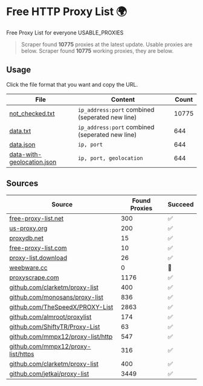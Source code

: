 
# Free HTTP Proxy List 🌍

Free Proxy List for everyone
USABLE_PROXIES
> Scraper found **10775** proxies at the latest update. Usable proxies are below.
> Scraper found **10775** working proxies, they are below.


## Usage

Click the file format that you want and copy the URL.


|File|Content|Count|
|----|-------|-----|
|[not_checked.txt](https://raw.githubusercontent.com/yemixzy/proxy-list/main/proxy-list/not_checked.txt)|`ip_address:port` combined (seperated new line)|10775|
|[data.txt](https://raw.githubusercontent.com/yemixzy/proxy-list/main/proxy-list/data.txt)|`ip_address:port` combined (seperated new line)|644|
|[data.json](https://raw.githubusercontent.com/yemixzy/proxy-list/main/proxy-list/data.json)|`ip, port`|644|
|[data-with-geolocation.json](https://raw.githubusercontent.com/yemixzy/proxy-list/main/proxy-list/data-with-geolocation.json)|`ip, port, geolocation`|644|

## Sources

|Source|Found Proxies|Succeed|
|------|-------------|-------|
|[free-proxy-list.net](https://free-proxy-list.net)|300|✅|
|[us-proxy.org](https://www.us-proxy.org)|200|✅|
|[proxydb.net](http://proxydb.net)|15|✅|
|[free-proxy-list.com](https://free-proxy-list.com/?page=&port=&type%5B%5D=http&type%5B%5D=https&up_time=0&search=Search)|10|✅|
|[proxy-list.download](https://www.proxy-list.download/HTTP)|26|✅|
|[weebware.cc](http://weebware.cc)|0|🚫|
|[proxyscrape.com](https://api.proxyscrape.com/v2/?request=displayproxies&protocol=http&timeout=10000&country=all&ssl=all&anonymity=all)|1176|✅|
|[github.com/clarketm/proxy-list](https://raw.githubusercontent.com/clarketm/proxy-list/master/proxy-list-raw.txt)|400|✅|
|[github.com/monosans/proxy-list](https://raw.githubusercontent.com/monosans/proxy-list/main/proxies/http.txt)|836|✅|
|[github.com/TheSpeedX/PROXY-List](https://raw.githubusercontent.com/TheSpeedX/PROXY-List/master/http.txt)|2863|✅|
|[github.com/almroot/proxylist](https://raw.githubusercontent.com/almroot/proxylist/master/list.txt)|174|✅|
|[github.com/ShiftyTR/Proxy-List](https://raw.githubusercontent.com/ShiftyTR/Proxy-List/master/http.txt)|63|✅|
|[github.com/mmpx12/proxy-list/http](https://raw.githubusercontent.com/mmpx12/proxy-list/master/http.txt)|547|✅|
|[github.com/mmpx12/proxy-list/https](https://raw.githubusercontent.com/mmpx12/proxy-list/master/https.txt)|316|✅|
|[github.com/clarketm/proxy-list](https://raw.githubusercontent.com/clarketm/proxy-list/master/proxy-list-raw.txt)|400|✅|
|[github.com/jetkai/proxy-list](https://raw.githubusercontent.com/jetkai/proxy-list/main/online-proxies/txt/proxies.txt)|3449|✅|


